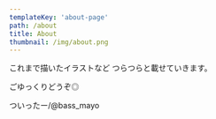 ```yaml
---
templateKey: 'about-page'
path: /about
title: About
thumbnail: /img/about.png
---
```


これまで描いたイラストなど
つらつらと載せていきます。

ごゆっくりどうぞ◎

ついったー/@bass_mayo